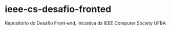 # ieee-cs-desafio-fronted
Repositório do Desafio Front-end, iniciativa da IEEE Computer Society UFBA
